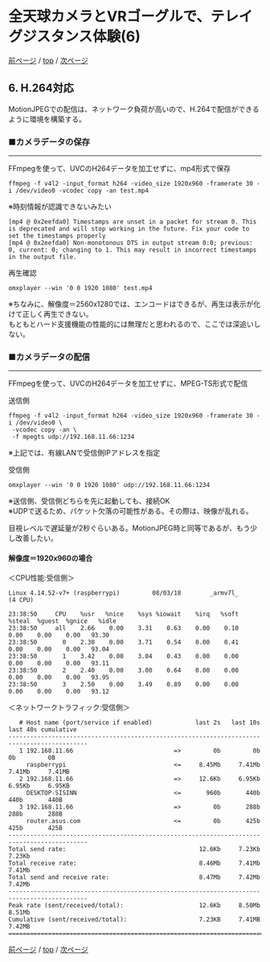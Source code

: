 # 全天球カメラとVRゴーグルで、テレイグジスタンス体験(6)

[前ページ](./ffmpeg.md) / [top](./top.md) / [次ページ](./openframeworks.md)  


## 6. H.264対応

MotionJPEGでの配信は、ネットワーク負荷が高いので、H.264で配信ができるように環境を構築する。  

### ■カメラデータの保存
---
FFmpegを使って、UVCのH264データを加工せずに、mp4形式で保存  
```
ffmpeg -f v4l2 -input_format h264 -video_size 1920x960 -framerate 30 -i /dev/video0 -vcodec copy -an test.mp4
```

※時刻情報が認識できないみたい  
```
[mp4 @ 0x2eefda0] Timestamps are unset in a packet for stream 0. This is deprecated and will stop working in the future. Fix your code to set the timestamps properly
[mp4 @ 0x2eefda0] Non-monotonous DTS in output stream 0:0; previous: 0, current: 0; changing to 1. This may result in incorrect timestamps in the output file.
```  

再生確認  
```  
omxplayer --win '0 0 1920 1080' test.mp4
```  

※ちなみに、解像度＝2560x1280では、エンコードはできるが、再生は表示が化けて正しく再生できない。  
もともとハード支援機能の性能的には無理だと思われるので、ここでは深追いしない。  

### ■カメラデータの配信  
---
FFmpegを使って、UVCのH264データを加工せずに、MPEG-TS形式で配信  

送信側  
```
ffmpeg -f v4l2 -input_format h264 -video_size 1920x960 -framerate 30 -i /dev/video0 \
 -vcodec copy -an \
 -f mpegts udp://192.168.11.66:1234
```
※上記では、有線LANで受信側IPアドレスを指定  

受信側  
```  
omxplayer --win '0 0 1920 1080' udp://192.168.11.66:1234
```  

※送信側、受信側どちらを先に起動しても、接続OK  
※UDPで送るため、パケット欠落の可能性がある。その際は、映像が乱れる。  

目視レベルで遅延量が2秒ぐらいある。MotionJPEG時と同等であるが、もう少し改善したい。  

#### 解像度＝1920x960の場合  

＜CPU性能:受信側＞  
```  
Linux 4.14.52-v7+ (raspberrypi)         08/03/18        _armv7l_        (4 CPU)

23:38:50     CPU    %usr   %nice    %sys %iowait    %irq   %soft  %steal  %guest  %gnice   %idle
23:38:50     all    2.66    0.00    3.31    0.63    0.00    0.10    0.00    0.00    0.00   93.30
23:38:50       0    2.30    0.00    3.71    0.54    0.00    0.41    0.00    0.00    0.00   93.04
23:38:50       1    3.42    0.00    3.04    0.43    0.00    0.00    0.00    0.00    0.00   93.11
23:38:50       2    2.40    0.00    3.00    0.64    0.00    0.00    0.00    0.00    0.00   93.95
23:38:50       3    2.50    0.00    3.49    0.89    0.00    0.00    0.00    0.00    0.00   93.12
```  

＜ネットワークトラフィック:受信側＞  
```  
   # Host name (port/service if enabled)            last 2s   last 10s   last 40s cumulative
--------------------------------------------------------------------------------------------
   1 192.168.11.66                            =>         0b         0b         0b         0B
     raspberrypi                              <=     8.45Mb     7.41Mb     7.41Mb     7.41MB
   2 192.168.11.66                            =>     12.6Kb     6.95Kb     6.95Kb     6.95KB
     DESKTOP-SISINN                           <=       960b       440b       440b       440B
   3 192.168.11.66                            =>         0b       288b       288b       288B
     router.asus.com                          <=         0b       425b       425b       425B
--------------------------------------------------------------------------------------------
Total send rate:                                     12.6Kb     7.23Kb     7.23Kb
Total receive rate:                                  8.46Mb     7.41Mb     7.41Mb
Total send and receive rate:                         8.47Mb     7.42Mb     7.42Mb
--------------------------------------------------------------------------------------------
Peak rate (sent/received/total):                     12.6Kb     8.50Mb     8.51Mb
Cumulative (sent/received/total):                    7.23KB     7.41MB     7.42MB
============================================================================================
```  

[前ページ](./ffmpeg.md) / [top](./top.md) / [次ページ](./openframeworks.md)  
